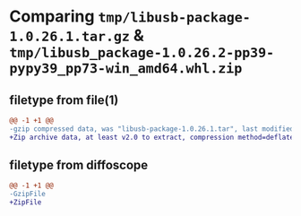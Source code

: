 # Comparing `tmp/libusb-package-1.0.26.1.tar.gz` & `tmp/libusb_package-1.0.26.2-pp39-pypy39_pp73-win_amd64.whl.zip`

## filetype from file(1)

```diff
@@ -1 +1 @@
-gzip compressed data, was "libusb-package-1.0.26.1.tar", last modified: Sun Dec 18 21:48:27 2022, max compression
+Zip archive data, at least v2.0 to extract, compression method=deflate
```

## filetype from diffoscope

```diff
@@ -1 +1 @@
-GzipFile
+ZipFile
```

